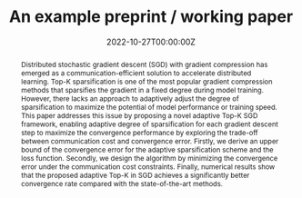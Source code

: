 ---
title: "An example preprint / working paper"
authors:
- admin
date: "2022-10-27T00:00:00Z"
doi: ""

# Schedule page publish date (NOT publication's date).
publishDate: "2022-10-26T00:00:00Z"

# Publication type.
# Legend: 0 = Uncategorized; 1 = Conference paper; 2 = Journal article;
# 3 = Preprint / Working Paper; 4 = Report; 5 = Book; 6 = Book section;
# 7 = Thesis; 8 = Patent
publication_types: ["3"]

# Publication name and optional abbreviated publication name.
publication: ""
publication_short: ""

abstract: Distributed stochastic gradient descent (SGD) with gradient compression has emerged as a communication-efficient solution to accelerate distributed learning. Top-K sparsification is one of the most popular gradient compression methods that sparsifies the gradient in a fixed degree during model training. However, there lacks an approach to adaptively adjust the degree of sparsification to maximize the potential of model performance or training speed. This paper addresses this issue by proposing a novel adaptive Top-K SGD framework, enabling adaptive degree of sparsification for each gradient descent step to maximize the convergence performance by exploring the trade-off between communication cost and convergence error. Firstly, we derive an upper bound of the convergence error for the adaptive sparsification scheme and the loss function. Secondly, we design the algorithm by minimizing the convergence error under the communication cost constraints. Finally, numerical results show that the proposed adaptive Top-K in SGD achieves a significantly better convergence rate compared with the state-of-the-art methods.

tags:
- Source Themes
featured: false

links:
- name: Custom Link
  url: http://example.org
url_pdf: http://arxiv.org/pdf/1512.04133v1
url_code: 'https://github.com/wowchemy/wowchemy-hugo-themes'
url_dataset: '#'
url_poster: '#'
url_project: ''
url_slides: ''
url_source: '#'
url_video: '#'


---